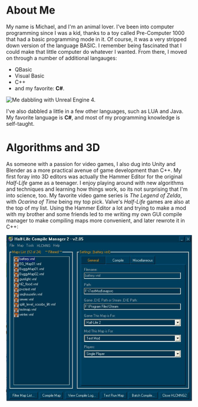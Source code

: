 # About Me
My name is Michael, and I'm an animal lover. I've been into computer programming since I was a kid, thanks to a toy called Pre-Computer 1000 that had a basic programming mode in it. Of course, it was a very stripped down version of the language BASIC. I remember being fascinated that I could make that little computer do whatever I wanted. From there, I moved on through a number of additional langauges: 

- QBasic
- Visual Basic
- C++
- and my favorite: **C#**.  

![Me dabbling with Unreal Engine 4.](https://avatars.githubusercontent.com/u/51346737?v=4)

I've also dabbled a little in a few other languages, such as LUA and Java. My favorite language is **C#**, and most of my programming knowledge is self-taught.


# Algorithms and 3D
As someone with a passion for video games, I also dug into Unity and Blender as a more practical avenue of game development than C++. My first foray into 3D editors was
actually the Hammer Editor for the original *Half-Life* game as a teenager. I enjoy playing around with new algorithms and techniques and learning how things work, so its not surprising that I'm into science, too. My favorite video game series is *The Legend of Zelda*, with *Ocarina of Time* being my top pick. Valve's *Half-Life* games are also at the top of my list. Using the Hammer Editor a lot and trying to make a mod with my brother and some friends led to me writing my own GUI compile manager to make compiling maps more convenient, and later rewrote it in C++:

![Half-Life Compile Manager 2](https://github.com/Megafont/Portfolio/blob/main/HLCMNG2.jpg?raw=true)
